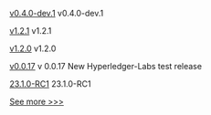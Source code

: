 
[v0.4.0-dev.1](https://github.com/hyperledger/indy-vdr/releases/tag/v0.4.0-dev.1) v0.4.0-dev.1

[v1.2.1](https://github.com/hyperledger/firefly-common/releases/tag/v1.2.1) v1.2.1

[v1.2.0](https://github.com/hyperledger/firefly-common/releases/tag/v1.2.0) v1.2.0

[v0.0.17](https://github.com/hyperledger-labs/microfab/releases/tag/v0.0.17) v 0.0.17 New Hyperledger-Labs test release

[23.1.0-RC1](https://github.com/hyperledger/besu/releases/tag/23.1.0-RC1) 23.1.0-RC1


[See more >>>](https://start-here.hyperledger.org/releases)
